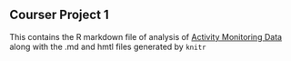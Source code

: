 ## Courser Project 1

This contains the R markdown file of analysis of [Activity Monitoring Data](https://d396qusza40orc.cloudfront.net/repdata%2Fdata%2Factivity.zip) along with the .md and hmtl files generated by `knitr`
